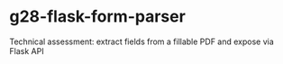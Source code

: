 # g28-flask-form-parser
Technical assessment: extract fields from a fillable PDF and expose via Flask API
